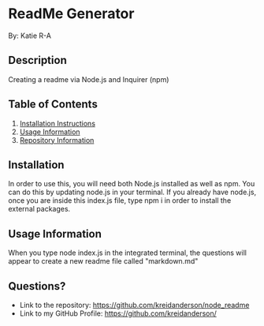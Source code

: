  # ReadMe Generator
  By: Katie R-A
  
  ## Description
  Creating a readme via Node.js and Inquirer (npm)
  
  ## Table of Contents
  1. [Installation Instructions](#Installation-Instructions)
  2. [Usage Information](#Usage-Information)
  5. [Repository Information](#Repository-Information)
  
  ## Installation
  In order to use this, you will need both Node.js installed as well as npm.
  You can do this by updating node.js in your terminal.
  If you already have node.js, once you are inside this index.js file, type npm i in order to install the external packages.
  
  ## Usage Information
  When you type node index.js in the integrated terminal, the questions will appear to create a new readme file called "markdown.md"
  
   ## Questions?
  - Link to the repository: https://github.com/kreidanderson/node_readme
  - Link to my GitHub Profile: https://github.com/kreidanderson/